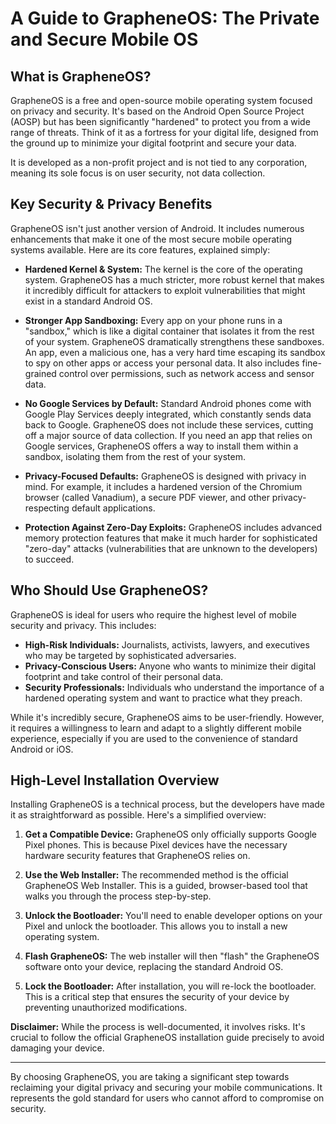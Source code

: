 # A Guide to GrapheneOS: The Private and Secure Mobile OS

## What is GrapheneOS?

GrapheneOS is a free and open-source mobile operating system focused on privacy and security. It's based on the Android Open Source Project (AOSP) but has been significantly "hardened" to protect you from a wide range of threats. Think of it as a fortress for your digital life, designed from the ground up to minimize your digital footprint and secure your data.

It is developed as a non-profit project and is not tied to any corporation, meaning its sole focus is on user security, not data collection.

## Key Security & Privacy Benefits

GrapheneOS isn't just another version of Android. It includes numerous enhancements that make it one of the most secure mobile operating systems available. Here are its core features, explained simply:

*   **Hardened Kernel & System:** The kernel is the core of the operating system. GrapheneOS has a much stricter, more robust kernel that makes it incredibly difficult for attackers to exploit vulnerabilities that might exist in a standard Android OS.

*   **Stronger App Sandboxing:** Every app on your phone runs in a "sandbox," which is like a digital container that isolates it from the rest of your system. GrapheneOS dramatically strengthens these sandboxes. An app, even a malicious one, has a very hard time escaping its sandbox to spy on other apps or access your personal data. It also includes fine-grained control over permissions, such as network access and sensor data.

*   **No Google Services by Default:** Standard Android phones come with Google Play Services deeply integrated, which constantly sends data back to Google. GrapheneOS does not include these services, cutting off a major source of data collection. If you need an app that relies on Google services, GrapheneOS offers a way to install them within a sandbox, isolating them from the rest of your system.

*   **Privacy-Focused Defaults:** GrapheneOS is designed with privacy in mind. For example, it includes a hardened version of the Chromium browser (called Vanadium), a secure PDF viewer, and other privacy-respecting default applications.

*   **Protection Against Zero-Day Exploits:** GrapheneOS includes advanced memory protection features that make it much harder for sophisticated "zero-day" attacks (vulnerabilities that are unknown to the developers) to succeed.

## Who Should Use GrapheneOS?

GrapheneOS is ideal for users who require the highest level of mobile security and privacy. This includes:

*   **High-Risk Individuals:** Journalists, activists, lawyers, and executives who may be targeted by sophisticated adversaries.
*   **Privacy-Conscious Users:** Anyone who wants to minimize their digital footprint and take control of their personal data.
*   **Security Professionals:** Individuals who understand the importance of a hardened operating system and want to practice what they preach.

While it's incredibly secure, GrapheneOS aims to be user-friendly. However, it requires a willingness to learn and adapt to a slightly different mobile experience, especially if you are used to the convenience of standard Android or iOS.

## High-Level Installation Overview

Installing GrapheneOS is a technical process, but the developers have made it as straightforward as possible. Here's a simplified overview:

1.  **Get a Compatible Device:** GrapheneOS only officially supports Google Pixel phones. This is because Pixel devices have the necessary hardware security features that GrapheneOS relies on.

2.  **Use the Web Installer:** The recommended method is the official GrapheneOS Web Installer. This is a guided, browser-based tool that walks you through the process step-by-step.

3.  **Unlock the Bootloader:** You'll need to enable developer options on your Pixel and unlock the bootloader. This allows you to install a new operating system.

4.  **Flash GrapheneOS:** The web installer will then "flash" the GrapheneOS software onto your device, replacing the standard Android OS.

5.  **Lock the Bootloader:** After installation, you will re-lock the bootloader. This is a critical step that ensures the security of your device by preventing unauthorized modifications.

**Disclaimer:** While the process is well-documented, it involves risks. It's crucial to follow the official GrapheneOS installation guide precisely to avoid damaging your device.

---

By choosing GrapheneOS, you are taking a significant step towards reclaiming your digital privacy and securing your mobile communications. It represents the gold standard for users who cannot afford to compromise on security.
